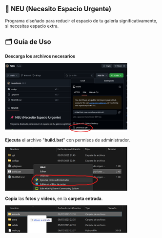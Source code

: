 ## 📌 NEU (Necesito Espacio Urgente)
Programa diseñado para reducir el espacio de tu galería significativamente, si necesitas espacio extra.

## 🗂️ Guía de Uso
**Descarga los archivos necesarios**

<img src="codigo/extra/readme-1.png" alt="primer paso imagen" width="400"/>

**Ejecuta** el archivo "**build.bat**" con permisos de administrador.

<img src="codigo/extra/readme-2.png" alt="segundo paso imagen" width="400"/>

**Copia** las **fotos** y **videos**, en la **carpeta entrada**.

<img src="codigo/extra/readme-3.png" alt="tercer paso imagen" width="400"/>
